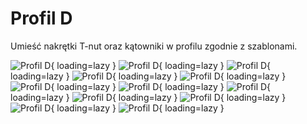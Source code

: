 # Profil D
Umieść nakrętki T-nut oraz kątowniki w profilu zgodnie z szablonami.

![Profil D](/MkDocsTest/resources/step2.57.webp){ loading=lazy }
![Profil D](/MkDocsTest/resources/step2.58.webp){ loading=lazy }
![Profil D](/MkDocsTest/resources/step2.59.webp){ loading=lazy }
![Profil D](/MkDocsTest/resources/step2.60.webp){ loading=lazy }
![Profil D](/MkDocsTest/resources/step2.61.webp){ loading=lazy }
![Profil D](/MkDocsTest/resources/step2.62.webp){ loading=lazy }
![Profil D](/MkDocsTest/resources/step2.63.webp){ loading=lazy }
![Profil D](/MkDocsTest/resources/step2.64.webp){ loading=lazy }
![Profil D](/MkDocsTest/resources/step2.65.webp){ loading=lazy }
![Profil D](/MkDocsTest/resources/step2.66.webp){ loading=lazy }
![Profil D](/MkDocsTest/resources/step2.67.webp){ loading=lazy }
![Profil D](/MkDocsTest/resources/step2.68.webp){ loading=lazy }